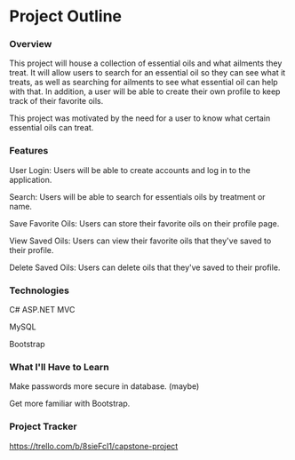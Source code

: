 # Project Outline

### Overview
This project will house a collection of essential oils and what ailments they treat. It will allow users to search for an essential oil so they can see what it treats, as well as searching for ailments to see what essential oil can help with that. In addition, a user will be able to create their own profile to keep track of their favorite oils.

This project was motivated by the need for a user to know what certain essential oils can treat.

### Features
User Login: Users will be able to create accounts and log in to the application.

Search: Users will be able to search for essentials oils by treatment or name.

Save Favorite Oils: Users can store their favorite oils on their profile page.

View Saved Oils: Users can view their favorite oils that they've saved to their profile.

Delete Saved Oils: Users can delete oils that they've saved to their profile.


### Technologies
C# ASP.NET MVC

MySQL

Bootstrap



### What I'll Have to Learn
Make passwords more secure in database. (maybe)

Get more familiar with Bootstrap.


### Project Tracker
https://trello.com/b/8sieFcI1/capstone-project
